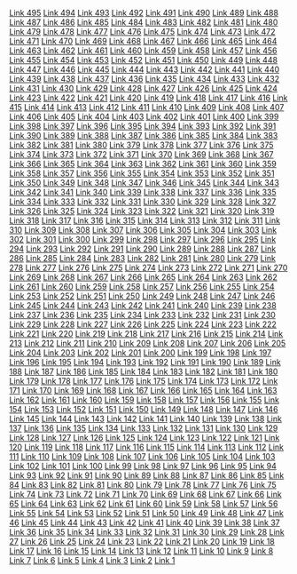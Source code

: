 <a rel="external" href="https://map.google.ad/url?q=https://mineahome.com/">Link 495</a>
<a rel="external" href="https://map.google.ae/url?q=https://mineahome.com/">Link 494</a>
<a rel="external" href="https://map.google.com.af/url?q=https://mineahome.com/">Link 493</a>
<a rel="external" href="https://map.google.com.ag/url?q=https://mineahome.com/">Link 492</a>
<a rel="external" href="https://map.google.com.ai/url?q=https://mineahome.com/">Link 491</a>
<a rel="external" href="https://map.google.am/url?q=https://mineahome.com/">Link 490</a>
<a rel="external" href="https://map.google.it.ao/url?q=https://mineahome.com/">Link 489</a>
<a rel="external" href="https://map.google.com.ar/url?q=https://mineahome.com/">Link 488</a>
<a rel="external" href="https://map.google.as/url?q=https://mineahome.com/">Link 487</a>
<a rel="external" href="https://map.google.at/url?q=https://mineahome.com/">Link 486</a>
<a rel="external" href="https://map.google.com.au/url?q=https://mineahome.com/">Link 485</a>
<a rel="external" href="https://map.google.az/url?q=https://mineahome.com/">Link 484</a>
<a rel="external" href="https://map.google.ba/url?q=https://mineahome.com/">Link 483</a>
<a rel="external" href="https://map.google.com.bd/url?q=https://mineahome.com/">Link 482</a>
<a rel="external" href="https://map.google.be/url?q=https://mineahome.com/">Link 481</a>
<a rel="external" href="https://map.google.bg/url?q=https://mineahome.com/">Link 480</a>
<a rel="external" href="https://map.google.com.bh/url?q=https://mineahome.com/">Link 479</a>
<a rel="external" href="https://map.google.bi/url?q=https://mineahome.com/">Link 478</a>
<a rel="external" href="https://map.google.com.bn/url?q=https://mineahome.com/">Link 477</a>
<a rel="external" href="https://map.google.com.bo/url?q=https://mineahome.com/">Link 476</a>
<a rel="external" href="https://map.google.com.br/url?q=https://mineahome.com/">Link 475</a>
<a rel="external" href="https://map.google.bs/url?q=https://mineahome.com/">Link 474</a>
<a rel="external" href="https://map.google.co.bw/url?q=https://mineahome.com/">Link 473</a>
<a rel="external" href="https://map.google.com.by/url?q=https://mineahome.com/">Link 472</a>
<a rel="external" href="https://map.google.com.bz/url?q=https://mineahome.com/">Link 471</a>
<a rel="external" href="https://map.google.ca/url?q=https://mineahome.com/">Link 470</a>
<a rel="external" href="https://map.google.cd/url?q=https://mineahome.com/">Link 469</a>
<a rel="external" href="https://map.google.cg/url?q=https://mineahome.com/">Link 468</a>
<a rel="external" href="https://map.google.ch/url?q=https://mineahome.com/">Link 467</a>
<a rel="external" href="https://map.google.ci/url?q=https://mineahome.com/">Link 466</a>
<a rel="external" href="https://map.google.co.ck/url?q=https://mineahome.com/">Link 465</a>
<a rel="external" href="https://map.google.cl/url?q=https://mineahome.com/">Link 464</a>
<a rel="external" href="https://map.google.cn/url?q=https://mineahome.com/">Link 463</a>
<a rel="external" href="https://map.google.com.co/url?q=https://mineahome.com/">Link 462</a>
<a rel="external" href="https://map.google.co.cr/url?q=https://mineahome.com/">Link 461</a>
<a rel="external" href="https://map.google.com.cu/url?q=https://mineahome.com/">Link 460</a>
<a rel="external" href="https://map.google.cz/url?q=https://mineahome.com/">Link 459</a>
<a rel="external" href="https://map.google.de/url?q=https://mineahome.com/">Link 458</a>
<a rel="external" href="https://map.google.dj/url?q=https://mineahome.com/">Link 457</a>
<a rel="external" href="https://map.google.dk/url?q=https://mineahome.com/">Link 456</a>
<a rel="external" href="https://map.google.dm/url?q=https://mineahome.com/">Link 455</a>
<a rel="external" href="https://map.google.com.do/url?q=https://mineahome.com/">Link 454</a>
<a rel="external" href="https://map.google.dz/url?q=https://mineahome.com/">Link 453</a>
<a rel="external" href="https://map.google.com.ec/url?q=https://mineahome.com/">Link 452</a>
<a rel="external" href="https://map.google.ee/url?q=https://mineahome.com/">Link 451</a>
<a rel="external" href="https://map.google.com.eg/url?q=https://mineahome.com/">Link 450</a>
<a rel="external" href="https://map.google.es/url?q=https://mineahome.com/">Link 449</a>
<a rel="external" href="https://map.google.com.et/url?q=https://mineahome.com/">Link 448</a>
<a rel="external" href="https://map.google.fi/url?q=https://mineahome.com/">Link 447</a>
<a rel="external" href="https://map.google.com.fj/url?q=https://mineahome.com/">Link 446</a>
<a rel="external" href="https://map.google.fm/url?q=https://mineahome.com/">Link 445</a>
<a rel="external" href="https://map.google.fr/url?q=https://mineahome.com/">Link 444</a>
<a rel="external" href="https://map.google.ge/url?q=https://mineahome.com/">Link 443</a>
<a rel="external" href="https://map.google.gg/url?q=https://mineahome.com/">Link 442</a>
<a rel="external" href="https://map.google.com.gh/url?q=https://mineahome.com/">Link 441</a>
<a rel="external" href="https://map.google.com.gi/url?q=https://mineahome.com/">Link 440</a>
<a rel="external" href="https://map.google.gl/url?q=https://mineahome.com/">Link 439</a>
<a rel="external" href="https://map.google.gm/url?q=https://mineahome.com/">Link 438</a>
<a rel="external" href="https://map.google.gp/url?q=https://mineahome.com/">Link 437</a>
<a rel="external" href="https://map.google.gr/url?q=https://mineahome.com/">Link 436</a>
<a rel="external" href="https://map.google.com.gt/url?q=https://mineahome.com/">Link 435</a>
<a rel="external" href="https://map.google.gy/url?q=https://mineahome.com/">Link 434</a>
<a rel="external" href="https://map.google.com.hk/url?q=https://mineahome.com/">Link 433</a>
<a rel="external" href="https://map.google.hn/url?q=https://mineahome.com/">Link 432</a>
<a rel="external" href="https://map.google.hr/url?q=https://mineahome.com/">Link 431</a>
<a rel="external" href="https://map.google.ht/url?q=https://mineahome.com/">Link 430</a>
<a rel="external" href="https://map.google.hu/url?q=https://mineahome.com/">Link 429</a>
<a rel="external" href="https://map.google.co.id/url?q=https://mineahome.com/">Link 428</a>
<a rel="external" href="https://map.google.ie/url?q=https://mineahome.com/">Link 427</a>
<a rel="external" href="https://map.google.co.il/url?q=https://mineahome.com/">Link 426</a>
<a rel="external" href="https://map.google.im/url?q=https://mineahome.com/">Link 425</a>
<a rel="external" href="https://map.google.co.in/url?q=https://mineahome.com/">Link 424</a>
<a rel="external" href="https://map.google.is/url?q=https://mineahome.com/">Link 423</a>
<a rel="external" href="https://map.google.it/url?q=https://mineahome.com/">Link 422</a>
<a rel="external" href="https://map.google.je/url?q=https://mineahome.com/">Link 421</a>
<a rel="external" href="https://map.google.com.jm/url?q=https://mineahome.com/">Link 420</a>
<a rel="external" href="https://map.google.jo/url?q=https://mineahome.com/">Link 419</a>
<a rel="external" href="https://map.google.co.jp/url?q=https://mineahome.com/">Link 418</a>
<a rel="external" href="https://map.google.co.ke/url?q=https://mineahome.com/">Link 417</a>
<a rel="external" href="https://map.google.com.kh/url?q=https://mineahome.com/">Link 416</a>
<a rel="external" href="https://map.google.ki/url?q=https://mineahome.com/">Link 415</a>
<a rel="external" href="https://map.google.kg/url?q=https://mineahome.com/">Link 414</a>
<a rel="external" href="https://map.google.co.kr/url?q=https://mineahome.com/">Link 413</a>
<a rel="external" href="https://map.google.kz/url?q=https://mineahome.com/">Link 412</a>
<a rel="external" href="https://map.google.la/url?q=https://mineahome.com/">Link 411</a>
<a rel="external" href="https://map.google.li/url?q=https://mineahome.com/">Link 410</a>
<a rel="external" href="https://map.google.lk/url?q=https://mineahome.com/">Link 409</a>
<a rel="external" href="https://map.google.co.ls/url?q=https://mineahome.com/">Link 408</a>
<a rel="external" href="https://map.google.lt/url?q=https://mineahome.com/">Link 407</a>
<a rel="external" href="https://map.google.lu/url?q=https://mineahome.com/">Link 406</a>
<a rel="external" href="https://map.google.lv/url?q=https://mineahome.com/">Link 405</a>
<a rel="external" href="https://map.google.com.ly/url?q=https://mineahome.com/">Link 404</a>
<a rel="external" href="https://map.google.co.ma/url?q=https://mineahome.com/">Link 403</a>
<a rel="external" href="https://map.google.md/url?q=https://mineahome.com/">Link 402</a>
<a rel="external" href="https://map.google.mn/url?q=https://mineahome.com/">Link 401</a>
<a rel="external" href="https://map.google.ms/url?q=https://mineahome.com/">Link 400</a>
<a rel="external" href="https://map.google.com.mt/url?q=https://mineahome.com/">Link 399</a>
<a rel="external" href="https://map.google.mu/url?q=https://mineahome.com/">Link 398</a>
<a rel="external" href="https://map.google.mv/url?q=https://mineahome.com/">Link 397</a>
<a rel="external" href="https://map.google.mw/url?q=https://mineahome.com/">Link 396</a>
<a rel="external" href="https://map.google.com.mx/url?q=https://mineahome.com/">Link 395</a>
<a rel="external" href="https://map.google.com.my/url?q=https://mineahome.com/">Link 394</a>
<a rel="external" href="https://map.google.co.mz/url?q=https://mineahome.com/">Link 393</a>
<a rel="external" href="https://map.google.com.na/url?q=https://mineahome.com/">Link 392</a>
<a rel="external" href="https://map.google.com.nf/url?q=https://mineahome.com/">Link 391</a>
<a rel="external" href="https://map.google.com.ng/url?q=https://mineahome.com/">Link 390</a>
<a rel="external" href="https://map.google.com.ni/url?q=https://mineahome.com/">Link 389</a>
<a rel="external" href="https://map.google.nl/url?q=https://mineahome.com/">Link 388</a>
<a rel="external" href="https://map.google.no/url?q=https://mineahome.com/">Link 387</a>
<a rel="external" href="https://map.google.com.np/url?q=https://mineahome.com/">Link 386</a>
<a rel="external" href="https://map.google.nr/url?q=https://mineahome.com/">Link 385</a>
<a rel="external" href="https://map.google.nu/url?q=https://mineahome.com/">Link 384</a>
<a rel="external" href="https://map.google.co.nz/url?q=https://mineahome.com/">Link 383</a>
<a rel="external" href="https://map.google.com.om/url?q=https://mineahome.com/">Link 382</a>
<a rel="external" href="https://map.google.com.pa/url?q=https://mineahome.com/">Link 381</a>
<a rel="external" href="https://map.google.com.pe/url?q=https://mineahome.com/">Link 380</a>
<a rel="external" href="https://map.google.com.ph/url?q=https://mineahome.com/">Link 379</a>
<a rel="external" href="https://map.google.com.pk/url?q=https://mineahome.com/">Link 378</a>
<a rel="external" href="https://map.google.pl/url?q=https://mineahome.com/">Link 377</a>
<a rel="external" href="https://map.google.pn/url?q=https://mineahome.com/">Link 376</a>
<a rel="external" href="https://map.google.com.pr/url?q=https://mineahome.com/">Link 375</a>
<a rel="external" href="https://map.google.pt/url?q=https://mineahome.com/">Link 374</a>
<a rel="external" href="https://map.google.com.py/url?q=https://mineahome.com/">Link 373</a>
<a rel="external" href="https://map.google.com.qa/url?q=https://mineahome.com/">Link 372</a>
<a rel="external" href="https://map.google.ro/url?q=https://mineahome.com/">Link 371</a>
<a rel="external" href="https://map.google.ru/url?q=https://mineahome.com/">Link 370</a>
<a rel="external" href="https://map.google.rw/url?q=https://mineahome.com/">Link 369</a>
<a rel="external" href="https://map.google.com.sa/url?q=https://mineahome.com/">Link 368</a>
<a rel="external" href="https://map.google.com.sb/url?q=https://mineahome.com/">Link 367</a>
<a rel="external" href="https://map.google.sc/url?q=https://mineahome.com/">Link 366</a>
<a rel="external" href="https://map.google.se/url?q=https://mineahome.com/">Link 365</a>
<a rel="external" href="https://map.google.com.sg/url?q=https://mineahome.com/">Link 364</a>
<a rel="external" href="https://map.google.sh/url?q=https://mineahome.com/">Link 363</a>
<a rel="external" href="https://map.google.si/url?q=https://mineahome.com/">Link 362</a>
<a rel="external" href="https://map.google.sk/url?q=https://mineahome.com/">Link 361</a>
<a rel="external" href="https://map.google.sn/url?q=https://mineahome.com/">Link 360</a>
<a rel="external" href="https://map.google.sm/url?q=https://mineahome.com/">Link 359</a>
<a rel="external" href="https://map.google.st/url?q=https://mineahome.com/">Link 358</a>
<a rel="external" href="https://map.google.com.sv/url?q=https://mineahome.com/">Link 357</a>
<a rel="external" href="https://map.google.co.th/url?q=https://mineahome.com/">Link 356</a>
<a rel="external" href="https://map.google.com.tj/url?q=https://mineahome.com/">Link 355</a>
<a rel="external" href="https://map.google.tk/url?q=https://mineahome.com/">Link 354</a>
<a rel="external" href="https://map.google.tl/url?q=https://mineahome.com/">Link 353</a>
<a rel="external" href="https://map.google.tm/url?q=https://mineahome.com/">Link 352</a>
<a rel="external" href="https://map.google.to/url?q=https://mineahome.com/">Link 351</a>
<a rel="external" href="https://map.google.com.tr/url?q=https://mineahome.com/">Link 350</a>
<a rel="external" href="https://map.google.tt/url?q=https://mineahome.com/">Link 349</a>
<a rel="external" href="https://map.google.com.tw/url?q=https://mineahome.com/">Link 348</a>
<a rel="external" href="https://map.google.co.tz/url?q=https://mineahome.com/">Link 347</a>
<a rel="external" href="https://map.google.com.ua/url?q=https://mineahome.com/">Link 346</a>
<a rel="external" href="https://map.google.co.ug/url?q=https://mineahome.com/">Link 345</a>
<a rel="external" href="https://map.google.co.uk/url?q=https://mineahome.com/">Link 344</a>
<a rel="external" href="https://map.google.com.uy/url?q=https://mineahome.com/">Link 343</a>
<a rel="external" href="https://map.google.co.uz/url?q=https://mineahome.com/">Link 342</a>
<a rel="external" href="https://map.google.com.vc/url?q=https://mineahome.com/">Link 341</a>
<a rel="external" href="https://map.google.co.ve/url?q=https://mineahome.com/">Link 340</a>
<a rel="external" href="https://map.google.vg/url?q=https://mineahome.com/">Link 339</a>
<a rel="external" href="https://map.google.co.vi/url?q=https://mineahome.com/">Link 338</a>
<a rel="external" href="https://map.google.com.vn/url?q=https://mineahome.com/">Link 337</a>
<a rel="external" href="https://map.google.vu/url?q=https://mineahome.com/">Link 336</a>
<a rel="external" href="https://map.google.ws/url?q=https://mineahome.com/">Link 335</a>
<a rel="external" href="https://map.google.rs/url?q=https://mineahome.com/">Link 334</a>
<a rel="external" href="https://map.google.co.za/url?q=https://mineahome.com/">Link 333</a>
<a rel="external" href="https://map.google.co.zm/url?q=https://mineahome.com/">Link 332</a>
<a rel="external" href="https://map.google.co.zw/url?q=https://mineahome.com/">Link 331</a>
<a rel="external" href="https://images.google.ad/url?q=https://mineahome.com/">Link 330</a>
<a rel="external" href="https://images.google.ae/url?q=https://mineahome.com/">Link 329</a>
<a rel="external" href="https://images.google.com.af/url?q=https://mineahome.com/">Link 328</a>
<a rel="external" href="https://images.google.com.ag/url?q=https://mineahome.com/">Link 327</a>
<a rel="external" href="https://images.google.com.ai/url?q=https://mineahome.com/">Link 326</a>
<a rel="external" href="https://images.google.am/url?q=https://mineahome.com/">Link 325</a>
<a rel="external" href="https://images.google.it.ao/url?q=https://mineahome.com/">Link 324</a>
<a rel="external" href="https://images.google.com.ar/url?q=https://mineahome.com/">Link 323</a>
<a rel="external" href="https://images.google.as/url?q=https://mineahome.com/">Link 322</a>
<a rel="external" href="https://images.google.at/url?q=https://mineahome.com/">Link 321</a>
<a rel="external" href="https://images.google.com.au/url?q=https://mineahome.com/">Link 320</a>
<a rel="external" href="https://images.google.az/url?q=https://mineahome.com/">Link 319</a>
<a rel="external" href="https://images.google.ba/url?q=https://mineahome.com/">Link 318</a>
<a rel="external" href="https://images.google.com.bd/url?q=https://mineahome.com/">Link 317</a>
<a rel="external" href="https://images.google.be/url?q=https://mineahome.com/">Link 316</a>
<a rel="external" href="https://images.google.bg/url?q=https://mineahome.com/">Link 315</a>
<a rel="external" href="https://images.google.com.bh/url?q=https://mineahome.com/">Link 314</a>
<a rel="external" href="https://images.google.bi/url?q=https://mineahome.com/">Link 313</a>
<a rel="external" href="https://images.google.com.bn/url?q=https://mineahome.com/">Link 312</a>
<a rel="external" href="https://images.google.com.bo/url?q=https://mineahome.com/">Link 311</a>
<a rel="external" href="https://images.google.com.br/url?q=https://mineahome.com/">Link 310</a>
<a rel="external" href="https://images.google.bs/url?q=https://mineahome.com/">Link 309</a>
<a rel="external" href="https://images.google.co.bw/url?q=https://mineahome.com/">Link 308</a>
<a rel="external" href="https://images.google.com.by/url?q=https://mineahome.com/">Link 307</a>
<a rel="external" href="https://images.google.com.bz/url?q=https://mineahome.com/">Link 306</a>
<a rel="external" href="https://images.google.ca/url?q=https://mineahome.com/">Link 305</a>
<a rel="external" href="https://images.google.cd/url?q=https://mineahome.com/">Link 304</a>
<a rel="external" href="https://images.google.cg/url?q=https://mineahome.com/">Link 303</a>
<a rel="external" href="https://images.google.ch/url?q=https://mineahome.com/">Link 302</a>
<a rel="external" href="https://images.google.ci/url?q=https://mineahome.com/">Link 301</a>
<a rel="external" href="https://images.google.co.ck/url?q=https://mineahome.com/">Link 300</a>
<a rel="external" href="https://images.google.cl/url?q=https://mineahome.com/">Link 299</a>
<a rel="external" href="https://images.google.cn/url?q=https://mineahome.com/">Link 298</a>
<a rel="external" href="https://images.google.com.co/url?q=https://mineahome.com/">Link 297</a>
<a rel="external" href="https://images.google.co.cr/url?q=https://mineahome.com/">Link 296</a>
<a rel="external" href="https://images.google.com.cu/url?q=https://mineahome.com/">Link 295</a>
<a rel="external" href="https://images.google.cz/url?q=https://mineahome.com/">Link 294</a>
<a rel="external" href="https://images.google.de/url?q=https://mineahome.com/">Link 293</a>
<a rel="external" href="https://images.google.dj/url?q=https://mineahome.com/">Link 292</a>
<a rel="external" href="https://images.google.dk/url?q=https://mineahome.com/">Link 291</a>
<a rel="external" href="https://images.google.dm/url?q=https://mineahome.com/">Link 290</a>
<a rel="external" href="https://images.google.com.do/url?q=https://mineahome.com/">Link 289</a>
<a rel="external" href="https://images.google.dz/url?q=https://mineahome.com/">Link 288</a>
<a rel="external" href="https://images.google.com.ec/url?q=https://mineahome.com/">Link 287</a>
<a rel="external" href="https://images.google.ee/url?q=https://mineahome.com/">Link 286</a>
<a rel="external" href="https://images.google.com.eg/url?q=https://mineahome.com/">Link 285</a>
<a rel="external" href="https://images.google.es/url?q=https://mineahome.com/">Link 284</a>
<a rel="external" href="https://images.google.com.et/url?q=https://mineahome.com/">Link 283</a>
<a rel="external" href="https://images.google.fi/url?q=https://mineahome.com/">Link 282</a>
<a rel="external" href="https://images.google.com.fj/url?q=https://mineahome.com/">Link 281</a>
<a rel="external" href="https://images.google.fm/url?q=https://mineahome.com/">Link 280</a>
<a rel="external" href="https://images.google.fr/url?q=https://mineahome.com/">Link 279</a>
<a rel="external" href="https://images.google.ge/url?q=https://mineahome.com/">Link 278</a>
<a rel="external" href="https://images.google.gg/url?q=https://mineahome.com/">Link 277</a>
<a rel="external" href="https://images.google.com.gh/url?q=https://mineahome.com/">Link 276</a>
<a rel="external" href="https://images.google.com.gi/url?q=https://mineahome.com/">Link 275</a>
<a rel="external" href="https://images.google.gl/url?q=https://mineahome.com/">Link 274</a>
<a rel="external" href="https://images.google.gm/url?q=https://mineahome.com/">Link 273</a>
<a rel="external" href="https://images.google.gp/url?q=https://mineahome.com/">Link 272</a>
<a rel="external" href="https://images.google.gr/url?q=https://mineahome.com/">Link 271</a>
<a rel="external" href="https://images.google.com.gt/url?q=https://mineahome.com/">Link 270</a>
<a rel="external" href="https://images.google.gy/url?q=https://mineahome.com/">Link 269</a>
<a rel="external" href="https://images.google.com.hk/url?q=https://mineahome.com/">Link 268</a>
<a rel="external" href="https://images.google.hn/url?q=https://mineahome.com/">Link 267</a>
<a rel="external" href="https://images.google.hr/url?q=https://mineahome.com/">Link 266</a>
<a rel="external" href="https://images.google.ht/url?q=https://mineahome.com/">Link 265</a>
<a rel="external" href="https://images.google.hu/url?q=https://mineahome.com/">Link 264</a>
<a rel="external" href="https://images.google.co.id/url?q=https://mineahome.com/">Link 263</a>
<a rel="external" href="https://images.google.ie/url?q=https://mineahome.com/">Link 262</a>
<a rel="external" href="https://images.google.co.il/url?q=https://mineahome.com/">Link 261</a>
<a rel="external" href="https://images.google.im/url?q=https://mineahome.com/">Link 260</a>
<a rel="external" href="https://images.google.co.in/url?q=https://mineahome.com/">Link 259</a>
<a rel="external" href="https://images.google.is/url?q=https://mineahome.com/">Link 258</a>
<a rel="external" href="https://images.google.it/url?q=https://mineahome.com/">Link 257</a>
<a rel="external" href="https://images.google.je/url?q=https://mineahome.com/">Link 256</a>
<a rel="external" href="https://images.google.com.jm/url?q=https://mineahome.com/">Link 255</a>
<a rel="external" href="https://images.google.jo/url?q=https://mineahome.com/">Link 254</a>
<a rel="external" href="https://images.google.co.jp/url?q=https://mineahome.com/">Link 253</a>
<a rel="external" href="https://images.google.co.ke/url?q=https://mineahome.com/">Link 252</a>
<a rel="external" href="https://images.google.com.kh/url?q=https://mineahome.com/">Link 251</a>
<a rel="external" href="https://images.google.ki/url?q=https://mineahome.com/">Link 250</a>
<a rel="external" href="https://images.google.kg/url?q=https://mineahome.com/">Link 249</a>
<a rel="external" href="https://images.google.co.kr/url?q=https://mineahome.com/">Link 248</a>
<a rel="external" href="https://images.google.kz/url?q=https://mineahome.com/">Link 247</a>
<a rel="external" href="https://images.google.la/url?q=https://mineahome.com/">Link 246</a>
<a rel="external" href="https://images.google.li/url?q=https://mineahome.com/">Link 245</a>
<a rel="external" href="https://images.google.lk/url?q=https://mineahome.com/">Link 244</a>
<a rel="external" href="https://images.google.co.ls/url?q=https://mineahome.com/">Link 243</a>
<a rel="external" href="https://images.google.lt/url?q=https://mineahome.com/">Link 242</a>
<a rel="external" href="https://images.google.lu/url?q=https://mineahome.com/">Link 241</a>
<a rel="external" href="https://images.google.lv/url?q=https://mineahome.com/">Link 240</a>
<a rel="external" href="https://images.google.com.ly/url?q=https://mineahome.com/">Link 239</a>
<a rel="external" href="https://images.google.co.ma/url?q=https://mineahome.com/">Link 238</a>
<a rel="external" href="https://images.google.md/url?q=https://mineahome.com/">Link 237</a>
<a rel="external" href="https://images.google.mn/url?q=https://mineahome.com/">Link 236</a>
<a rel="external" href="https://images.google.ms/url?q=https://mineahome.com/">Link 235</a>
<a rel="external" href="https://images.google.com.mt/url?q=https://mineahome.com/">Link 234</a>
<a rel="external" href="https://images.google.mu/url?q=https://mineahome.com/">Link 233</a>
<a rel="external" href="https://images.google.mv/url?q=https://mineahome.com/">Link 232</a>
<a rel="external" href="https://images.google.mw/url?q=https://mineahome.com/">Link 231</a>
<a rel="external" href="https://images.google.com.mx/url?q=https://mineahome.com/">Link 230</a>
<a rel="external" href="https://images.google.com.my/url?q=https://mineahome.com/">Link 229</a>
<a rel="external" href="https://images.google.co.mz/url?q=https://mineahome.com/">Link 228</a>
<a rel="external" href="https://images.google.com.na/url?q=https://mineahome.com/">Link 227</a>
<a rel="external" href="https://images.google.com.nf/url?q=https://mineahome.com/">Link 226</a>
<a rel="external" href="https://images.google.com.ng/url?q=https://mineahome.com/">Link 225</a>
<a rel="external" href="https://images.google.com.ni/url?q=https://mineahome.com/">Link 224</a>
<a rel="external" href="https://images.google.nl/url?q=https://mineahome.com/">Link 223</a>
<a rel="external" href="https://images.google.no/url?q=https://mineahome.com/">Link 222</a>
<a rel="external" href="https://images.google.com.np/url?q=https://mineahome.com/">Link 221</a>
<a rel="external" href="https://images.google.nr/url?q=https://mineahome.com/">Link 220</a>
<a rel="external" href="https://images.google.nu/url?q=https://mineahome.com/">Link 219</a>
<a rel="external" href="https://images.google.co.nz/url?q=https://mineahome.com/">Link 218</a>
<a rel="external" href="https://images.google.com.om/url?q=https://mineahome.com/">Link 217</a>
<a rel="external" href="https://images.google.com.pa/url?q=https://mineahome.com/">Link 216</a>
<a rel="external" href="https://images.google.com.pe/url?q=https://mineahome.com/">Link 215</a>
<a rel="external" href="https://images.google.com.ph/url?q=https://mineahome.com/">Link 214</a>
<a rel="external" href="https://images.google.com.pk/url?q=https://mineahome.com/">Link 213</a>
<a rel="external" href="https://images.google.pl/url?q=https://mineahome.com/">Link 212</a>
<a rel="external" href="https://images.google.pn/url?q=https://mineahome.com/">Link 211</a>
<a rel="external" href="https://images.google.com.pr/url?q=https://mineahome.com/">Link 210</a>
<a rel="external" href="https://images.google.pt/url?q=https://mineahome.com/">Link 209</a>
<a rel="external" href="https://images.google.com.py/url?q=https://mineahome.com/">Link 208</a>
<a rel="external" href="https://images.google.com.qa/url?q=https://mineahome.com/">Link 207</a>
<a rel="external" href="https://images.google.ro/url?q=https://mineahome.com/">Link 206</a>
<a rel="external" href="https://images.google.ru/url?q=https://mineahome.com/">Link 205</a>
<a rel="external" href="https://images.google.rw/url?q=https://mineahome.com/">Link 204</a>
<a rel="external" href="https://images.google.com.sa/url?q=https://mineahome.com/">Link 203</a>
<a rel="external" href="https://images.google.com.sb/url?q=https://mineahome.com/">Link 202</a>
<a rel="external" href="https://images.google.sc/url?q=https://mineahome.com/">Link 201</a>
<a rel="external" href="https://images.google.se/url?q=https://mineahome.com/">Link 200</a>
<a rel="external" href="https://images.google.com.sg/url?q=https://mineahome.com/">Link 199</a>
<a rel="external" href="https://images.google.sh/url?q=https://mineahome.com/">Link 198</a>
<a rel="external" href="https://images.google.si/url?q=https://mineahome.com/">Link 197</a>
<a rel="external" href="https://images.google.sk/url?q=https://mineahome.com/">Link 196</a>
<a rel="external" href="https://images.google.sn/url?q=https://mineahome.com/">Link 195</a>
<a rel="external" href="https://images.google.sm/url?q=https://mineahome.com/">Link 194</a>
<a rel="external" href="https://images.google.st/url?q=https://mineahome.com/">Link 193</a>
<a rel="external" href="https://images.google.com.sv/url?q=https://mineahome.com/">Link 192</a>
<a rel="external" href="https://images.google.co.th/url?q=https://mineahome.com/">Link 191</a>
<a rel="external" href="https://images.google.com.tj/url?q=https://mineahome.com/">Link 190</a>
<a rel="external" href="https://images.google.tk/url?q=https://mineahome.com/">Link 189</a>
<a rel="external" href="https://images.google.tl/url?q=https://mineahome.com/">Link 188</a>
<a rel="external" href="https://images.google.tm/url?q=https://mineahome.com/">Link 187</a>
<a rel="external" href="https://images.google.to/url?q=https://mineahome.com/">Link 186</a>
<a rel="external" href="https://images.google.com.tr/url?q=https://mineahome.com/">Link 185</a>
<a rel="external" href="https://images.google.tt/url?q=https://mineahome.com/">Link 184</a>
<a rel="external" href="https://images.google.com.tw/url?q=https://mineahome.com/">Link 183</a>
<a rel="external" href="https://images.google.co.tz/url?q=https://mineahome.com/">Link 182</a>
<a rel="external" href="https://images.google.com.ua/url?q=https://mineahome.com/">Link 181</a>
<a rel="external" href="https://images.google.co.ug/url?q=https://mineahome.com/">Link 180</a>
<a rel="external" href="https://images.google.co.uk/url?q=https://mineahome.com/">Link 179</a>
<a rel="external" href="https://images.google.com.uy/url?q=https://mineahome.com/">Link 178</a>
<a rel="external" href="https://images.google.co.uz/url?q=https://mineahome.com/">Link 177</a>
<a rel="external" href="https://images.google.com.vc/url?q=https://mineahome.com/">Link 176</a>
<a rel="external" href="https://images.google.co.ve/url?q=https://mineahome.com/">Link 175</a>
<a rel="external" href="https://images.google.vg/url?q=https://mineahome.com/">Link 174</a>
<a rel="external" href="https://images.google.co.vi/url?q=https://mineahome.com/">Link 173</a>
<a rel="external" href="https://images.google.com.vn/url?q=https://mineahome.com/">Link 172</a>
<a rel="external" href="https://images.google.vu/url?q=https://mineahome.com/">Link 171</a>
<a rel="external" href="https://images.google.ws/url?q=https://mineahome.com/">Link 170</a>
<a rel="external" href="https://images.google.rs/url?q=https://mineahome.com/">Link 169</a>
<a rel="external" href="https://images.google.co.za/url?q=https://mineahome.com/">Link 168</a>
<a rel="external" href="https://images.google.co.zm/url?q=https://mineahome.com/">Link 167</a>
<a rel="external" href="https://images.google.co.zw/url?q=https://mineahome.com/">Link 166</a>
<a rel="external" href="https://www.google.ad/url?q=https://mineahome.com/">Link 165</a>
<a rel="external" href="https://www.google.ae/url?q=https://mineahome.com/">Link 164</a>
<a rel="external" href="https://www.google.com.af/url?q=https://mineahome.com/">Link 163</a>
<a rel="external" href="https://www.google.com.ag/url?q=https://mineahome.com/">Link 162</a>
<a rel="external" href="https://www.google.com.ai/url?q=https://mineahome.com/">Link 161</a>
<a rel="external" href="https://www.google.am/url?q=https://mineahome.com/">Link 160</a>
<a rel="external" href="https://www.google.it.ao/url?q=https://mineahome.com/">Link 159</a>
<a rel="external" href="https://www.google.com.ar/url?q=https://mineahome.com/">Link 158</a>
<a rel="external" href="https://www.google.as/url?q=https://mineahome.com/">Link 157</a>
<a rel="external" href="https://www.google.at/url?q=https://mineahome.com/">Link 156</a>
<a rel="external" href="https://www.google.com.au/url?q=https://mineahome.com/">Link 155</a>
<a rel="external" href="https://www.google.az/url?q=https://mineahome.com/">Link 154</a>
<a rel="external" href="https://www.google.ba/url?q=https://mineahome.com/">Link 153</a>
<a rel="external" href="https://www.google.com.bd/url?q=https://mineahome.com/">Link 152</a>
<a rel="external" href="https://www.google.be/url?q=https://mineahome.com/">Link 151</a>
<a rel="external" href="https://www.google.bg/url?q=https://mineahome.com/">Link 150</a>
<a rel="external" href="https://www.google.com.bh/url?q=https://mineahome.com/">Link 149</a>
<a rel="external" href="https://www.google.bi/url?q=https://mineahome.com/">Link 148</a>
<a rel="external" href="https://www.google.com.bn/url?q=https://mineahome.com/">Link 147</a>
<a rel="external" href="https://www.google.com.bo/url?q=https://mineahome.com/">Link 146</a>
<a rel="external" href="https://www.google.com.br/url?q=https://mineahome.com/">Link 145</a>
<a rel="external" href="https://www.google.bs/url?q=https://mineahome.com/">Link 144</a>
<a rel="external" href="https://www.google.co.bw/url?q=https://mineahome.com/">Link 143</a>
<a rel="external" href="https://www.google.com.by/url?q=https://mineahome.com/">Link 142</a>
<a rel="external" href="https://www.google.com.bz/url?q=https://mineahome.com/">Link 141</a>
<a rel="external" href="https://www.google.ca/url?q=https://mineahome.com/">Link 140</a>
<a rel="external" href="https://www.google.cd/url?q=https://mineahome.com/">Link 139</a>
<a rel="external" href="https://www.google.cg/url?q=https://mineahome.com/">Link 138</a>
<a rel="external" href="https://www.google.ch/url?q=https://mineahome.com/">Link 137</a>
<a rel="external" href="https://www.google.ci/url?q=https://mineahome.com/">Link 136</a>
<a rel="external" href="https://www.google.co.ck/url?q=https://mineahome.com/">Link 135</a>
<a rel="external" href="https://www.google.cl/url?q=https://mineahome.com/">Link 134</a>
<a rel="external" href="https://www.google.cn/url?q=https://mineahome.com/">Link 133</a>
<a rel="external" href="https://www.google.com.co/url?q=https://mineahome.com/">Link 132</a>
<a rel="external" href="https://www.google.co.cr/url?q=https://mineahome.com/">Link 131</a>
<a rel="external" href="https://www.google.com.cu/url?q=https://mineahome.com/">Link 130</a>
<a rel="external" href="https://www.google.cz/url?q=https://mineahome.com/">Link 129</a>
<a rel="external" href="https://www.google.de/url?q=https://mineahome.com/">Link 128</a>
<a rel="external" href="https://www.google.dj/url?q=https://mineahome.com/">Link 127</a>
<a rel="external" href="https://www.google.dk/url?q=https://mineahome.com/">Link 126</a>
<a rel="external" href="https://www.google.dm/url?q=https://mineahome.com/">Link 125</a>
<a rel="external" href="https://www.google.com.do/url?q=https://mineahome.com/">Link 124</a>
<a rel="external" href="https://www.google.dz/url?q=https://mineahome.com/">Link 123</a>
<a rel="external" href="https://www.google.com.ec/url?q=https://mineahome.com/">Link 122</a>
<a rel="external" href="https://www.google.ee/url?q=https://mineahome.com/">Link 121</a>
<a rel="external" href="https://www.google.com.eg/url?q=https://mineahome.com/">Link 120</a>
<a rel="external" href="https://www.google.es/url?q=https://mineahome.com/">Link 119</a>
<a rel="external" href="https://www.google.com.et/url?q=https://mineahome.com/">Link 118</a>
<a rel="external" href="https://www.google.fi/url?q=https://mineahome.com/">Link 117</a>
<a rel="external" href="https://www.google.com.fj/url?q=https://mineahome.com/">Link 116</a>
<a rel="external" href="https://www.google.fm/url?q=https://mineahome.com/">Link 115</a>
<a rel="external" href="https://www.google.fr/url?q=https://mineahome.com/">Link 114</a>
<a rel="external" href="https://www.google.ge/url?q=https://mineahome.com/">Link 113</a>
<a rel="external" href="https://www.google.gg/url?q=https://mineahome.com/">Link 112</a>
<a rel="external" href="https://www.google.com.gh/url?q=https://mineahome.com/">Link 111</a>
<a rel="external" href="https://www.google.com.gi/url?q=https://mineahome.com/">Link 110</a>
<a rel="external" href="https://www.google.gl/url?q=https://mineahome.com/">Link 109</a>
<a rel="external" href="https://www.google.gm/url?q=https://mineahome.com/">Link 108</a>
<a rel="external" href="https://www.google.gp/url?q=https://mineahome.com/">Link 107</a>
<a rel="external" href="https://www.google.gr/url?q=https://mineahome.com/">Link 106</a>
<a rel="external" href="https://www.google.com.gt/url?q=https://mineahome.com/">Link 105</a>
<a rel="external" href="https://www.google.gy/url?q=https://mineahome.com/">Link 104</a>
<a rel="external" href="https://www.google.com.hk/url?q=https://mineahome.com/">Link 103</a>
<a rel="external" href="https://www.google.hn/url?q=https://mineahome.com/">Link 102</a>
<a rel="external" href="https://www.google.hr/url?q=https://mineahome.com/">Link 101</a>
<a rel="external" href="https://www.google.ht/url?q=https://mineahome.com/">Link 100</a>
<a rel="external" href="https://www.google.hu/url?q=https://mineahome.com/">Link 99</a>
<a rel="external" href="https://www.google.co.id/url?q=https://mineahome.com/">Link 98</a>
<a rel="external" href="https://www.google.ie/url?q=https://mineahome.com/">Link 97</a>
<a rel="external" href="https://www.google.co.il/url?q=https://mineahome.com/">Link 96</a>
<a rel="external" href="https://www.google.im/url?q=https://mineahome.com/">Link 95</a>
<a rel="external" href="https://www.google.co.in/url?q=https://mineahome.com/">Link 94</a>
<a rel="external" href="https://www.google.is/url?q=https://mineahome.com/">Link 93</a>
<a rel="external" href="https://www.google.it/url?q=https://mineahome.com/">Link 92</a>
<a rel="external" href="https://www.google.je/url?q=https://mineahome.com/">Link 91</a>
<a rel="external" href="https://www.google.com.jm/url?q=https://mineahome.com/">Link 90</a>
<a rel="external" href="https://www.google.jo/url?q=https://mineahome.com/">Link 89</a>
<a rel="external" href="https://www.google.co.jp/url?q=https://mineahome.com/">Link 88</a>
<a rel="external" href="https://www.google.co.ke/url?q=https://mineahome.com/">Link 87</a>
<a rel="external" href="https://www.google.com.kh/url?q=https://mineahome.com/">Link 86</a>
<a rel="external" href="https://www.google.ki/url?q=https://mineahome.com/">Link 85</a>
<a rel="external" href="https://www.google.kg/url?q=https://mineahome.com/">Link 84</a>
<a rel="external" href="https://www.google.co.kr/url?q=https://mineahome.com/">Link 83</a>
<a rel="external" href="https://www.google.kz/url?q=https://mineahome.com/">Link 82</a>
<a rel="external" href="https://www.google.la/url?q=https://mineahome.com/">Link 81</a>
<a rel="external" href="https://www.google.li/url?q=https://mineahome.com/">Link 80</a>
<a rel="external" href="https://www.google.lk/url?q=https://mineahome.com/">Link 79</a>
<a rel="external" href="https://www.google.co.ls/url?q=https://mineahome.com/">Link 78</a>
<a rel="external" href="https://www.google.lt/url?q=https://mineahome.com/">Link 77</a>
<a rel="external" href="https://www.google.lu/url?q=https://mineahome.com/">Link 76</a>
<a rel="external" href="https://www.google.lv/url?q=https://mineahome.com/">Link 75</a>
<a rel="external" href="https://www.google.com.ly/url?q=https://mineahome.com/">Link 74</a>
<a rel="external" href="https://www.google.co.ma/url?q=https://mineahome.com/">Link 73</a>
<a rel="external" href="https://www.google.md/url?q=https://mineahome.com/">Link 72</a>
<a rel="external" href="https://www.google.mn/url?q=https://mineahome.com/">Link 71</a>
<a rel="external" href="https://www.google.ms/url?q=https://mineahome.com/">Link 70</a>
<a rel="external" href="https://www.google.com.mt/url?q=https://mineahome.com/">Link 69</a>
<a rel="external" href="https://www.google.mu/url?q=https://mineahome.com/">Link 68</a>
<a rel="external" href="https://www.google.mv/url?q=https://mineahome.com/">Link 67</a>
<a rel="external" href="https://www.google.mw/url?q=https://mineahome.com/">Link 66</a>
<a rel="external" href="https://www.google.com.mx/url?q=https://mineahome.com/">Link 65</a>
<a rel="external" href="https://www.google.com.my/url?q=https://mineahome.com/">Link 64</a>
<a rel="external" href="https://www.google.co.mz/url?q=https://mineahome.com/">Link 63</a>
<a rel="external" href="https://www.google.com.na/url?q=https://mineahome.com/">Link 62</a>
<a rel="external" href="https://www.google.com.nf/url?q=https://mineahome.com/">Link 61</a>
<a rel="external" href="https://www.google.com.ng/url?q=https://mineahome.com/">Link 60</a>
<a rel="external" href="https://www.google.com.ni/url?q=https://mineahome.com/">Link 59</a>
<a rel="external" href="https://www.google.nl/url?q=https://mineahome.com/">Link 58</a>
<a rel="external" href="https://www.google.no/url?q=https://mineahome.com/">Link 57</a>
<a rel="external" href="https://www.google.com.np/url?q=https://mineahome.com/">Link 56</a>
<a rel="external" href="https://www.google.nr/url?q=https://mineahome.com/">Link 55</a>
<a rel="external" href="https://www.google.nu/url?q=https://mineahome.com/">Link 54</a>
<a rel="external" href="https://www.google.co.nz/url?q=https://mineahome.com/">Link 53</a>
<a rel="external" href="https://www.google.com.om/url?q=https://mineahome.com/">Link 52</a>
<a rel="external" href="https://www.google.com.pa/url?q=https://mineahome.com/">Link 51</a>
<a rel="external" href="https://www.google.com.pe/url?q=https://mineahome.com/">Link 50</a>
<a rel="external" href="https://www.google.com.ph/url?q=https://mineahome.com/">Link 49</a>
<a rel="external" href="https://www.google.com.pk/url?q=https://mineahome.com/">Link 48</a>
<a rel="external" href="https://www.google.pl/url?q=https://mineahome.com/">Link 47</a>
<a rel="external" href="https://www.google.pn/url?q=https://mineahome.com/">Link 46</a>
<a rel="external" href="https://www.google.com.pr/url?q=https://mineahome.com/">Link 45</a>
<a rel="external" href="https://www.google.pt/url?q=https://mineahome.com/">Link 44</a>
<a rel="external" href="https://www.google.com.py/url?q=https://mineahome.com/">Link 43</a>
<a rel="external" href="https://www.google.com.qa/url?q=https://mineahome.com/">Link 42</a>
<a rel="external" href="https://www.google.ro/url?q=https://mineahome.com/">Link 41</a>
<a rel="external" href="https://www.google.ru/url?q=https://mineahome.com/">Link 40</a>
<a rel="external" href="https://www.google.rw/url?q=https://mineahome.com/">Link 39</a>
<a rel="external" href="https://www.google.com.sa/url?q=https://mineahome.com/">Link 38</a>
<a rel="external" href="https://www.google.com.sb/url?q=https://mineahome.com/">Link 37</a>
<a rel="external" href="https://www.google.sc/url?q=https://mineahome.com/">Link 36</a>
<a rel="external" href="https://www.google.se/url?q=https://mineahome.com/">Link 35</a>
<a rel="external" href="https://www.google.com.sg/url?q=https://mineahome.com/">Link 34</a>
<a rel="external" href="https://www.google.sh/url?q=https://mineahome.com/">Link 33</a>
<a rel="external" href="https://www.google.si/url?q=https://mineahome.com/">Link 32</a>
<a rel="external" href="https://www.google.sk/url?q=https://mineahome.com/">Link 31</a>
<a rel="external" href="https://www.google.sn/url?q=https://mineahome.com/">Link 30</a>
<a rel="external" href="https://www.google.sm/url?q=https://mineahome.com/">Link 29</a>
<a rel="external" href="https://www.google.st/url?q=https://mineahome.com/">Link 28</a>
<a rel="external" href="https://www.google.com.sv/url?q=https://mineahome.com/">Link 27</a>
<a rel="external" href="https://www.google.co.th/url?q=https://mineahome.com/">Link 26</a>
<a rel="external" href="https://www.google.com.tj/url?q=https://mineahome.com/">Link 25</a>
<a rel="external" href="https://www.google.tk/url?q=https://mineahome.com/">Link 24</a>
<a rel="external" href="https://www.google.tl/url?q=https://mineahome.com/">Link 23</a>
<a rel="external" href="https://www.google.tm/url?q=https://mineahome.com/">Link 22</a>
<a rel="external" href="https://www.google.to/url?q=https://mineahome.com/">Link 21</a>
<a rel="external" href="https://www.google.com.tr/url?q=https://mineahome.com/">Link 20</a>
<a rel="external" href="https://www.google.tt/url?q=https://mineahome.com/">Link 19</a>
<a rel="external" href="https://www.google.com.tw/url?q=https://mineahome.com/">Link 18</a>
<a rel="external" href="https://www.google.co.tz/url?q=https://mineahome.com/">Link 17</a>
<a rel="external" href="https://www.google.com.ua/url?q=https://mineahome.com/">Link 16</a>
<a rel="external" href="https://www.google.co.ug/url?q=https://mineahome.com/">Link 15</a>
<a rel="external" href="https://www.google.co.uk/url?q=https://mineahome.com/">Link 14</a>
<a rel="external" href="https://www.google.com.uy/url?q=https://mineahome.com/">Link 13</a>
<a rel="external" href="https://www.google.co.uz/url?q=https://mineahome.com/">Link 12</a>
<a rel="external" href="https://www.google.com.vc/url?q=https://mineahome.com/">Link 11</a>
<a rel="external" href="https://www.google.co.ve/url?q=https://mineahome.com/">Link 10</a>
<a rel="external" href="https://www.google.vg/url?q=https://mineahome.com/">Link 9</a>
<a rel="external" href="https://www.google.co.vi/url?q=https://mineahome.com/">Link 8</a>
<a rel="external" href="https://www.google.com.vn/url?q=https://mineahome.com/">Link 7</a>
<a rel="external" href="https://www.google.vu/url?q=https://mineahome.com/">Link 6</a>
<a rel="external" href="https://www.google.ws/url?q=https://mineahome.com/">Link 5</a>
<a rel="external" href="https://www.google.rs/url?q=https://mineahome.com/">Link 4</a>
<a rel="external" href="https://www.google.co.za/url?q=https://mineahome.com/">Link 3</a>
<a rel="external" href="https://www.google.co.zm/url?q=https://mineahome.com/">Link 2</a>
<a rel="external" href="https://www.google.co.zw/url?q=https://mineahome.com/">Link 1</a>
